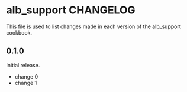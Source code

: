 # alb_support CHANGELOG

This file is used to list changes made in each version of the alb_support cookbook.

## 0.1.0

Initial release.

- change 0
- change 1
